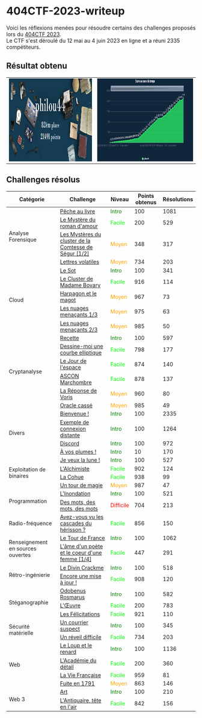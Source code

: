 # 404CTF-2023-writeup

Voici les réflexions menées pour résoudre certains des challenges proposés lors du [404CTF 2023](https://ctf.404ctf.fr/).<br/>
Le CTF s'est déroulé du 12 mai au 4 juin 2023 en ligne et a réuni 2335 compétiteurs.


## Résultat obtenu

<table>
  <tbody>
    <tr>
      <td><img alt="Classement final à l'issue de la compétition" src="./score-final.png" height="220"></td>
      <td><img alt="Progression du score sur la durée de la compétition" src="./score-progression.png" height="220"></td>
    </tr>
  </tbody>
</table>

## Challenges résolus

<table>
 <thead><tr><th>Catégorie</th><th>Challenge</th><th>Niveau</th><th>Points obtenus</th><th>Résolutions</th></tr></thead>
 <tbody>
  <tr><td rowspan=4>Analyse Forensique</td>
        <td><a href="./forensics/Peche_au_livre/Peche_au_livre.md">Pêche au livre</a></td><td style="color:green">Intro</td><td>100</td><td>1081</td></tr>
    <tr><td><a href="./forensics/c/Le_Mystere_du_roman_d_amour.md">Le Mystère du roman d'amour</a></td><td style="color:lime">Facile</td><td>200</td><td>529</td></tr>
    <tr><td><a href="./forensics/Les_Mysteres_du_cluster_de_la_Comtesse_de_Segur__1_2/Les_Mysteres_du_cluster_de_la_Comtesse_de_Segur__1_2.md">Les Mystères du cluster de la Comtesse de Ségur [1/2]</a></td><td style="color:orange">Moyen</td><td>348</td><td>317</td></tr>
    <tr><td><a href="./forensics/Lettres_volatiles/Lettres_volatiles.md">Lettres volatiles</a></td><td style="color:orange">Moyen</td><td>734</td><td>203</td></tr>

  <tr><td rowspan=5>Cloud</td>
        <td><a href="./cloud/Le_Sot/Le_Sot.md">Le Sot</a></td><td style="color:green">Intro</td><td>100</td><td>341</td></tr>
    <tr><td><a href="./cloud/Le_Cluster_de_Madame_Bovary/Le_Cluster_de_Madame_Bovary.md">Le Cluster de Madame Bovary</a></td><td style="color:lime">Facile</td><td>916</td><td>114</td></tr>
    <tr><td><a href="./cloud/Harpagon_et_le_magot/Harpagon_et_le_magot.md">Harpagon et le magot</a></td><td style="color:orange">Moyen</td><td>967</td><td>73</td></tr>
    <tr><td><a href="./cloud/Les_nuages_menacants__1_3/Les_nuages_menacants__1_3.md">Les nuages menaçants 1/3</a></td><td style="color:orange">Moyen</td><td>975</td><td>63</td></tr>
    <tr><td><a href="./cloud/Les_nuages_menacants__2_3/Les_nuages_menacants__2_3.md">Les nuages menaçants 2/3</a></td><td style="color:orange">Moyen</td><td>985</td><td>50</td></tr>

  <tr><td rowspan=6>Cryptanalyse</td>
        <td><a href="./crypto/Recette/Recette.md">Recette</a></td><td style="color:green">Intro</td><td>100</td><td>597</td></tr>
    <tr><td><a href="./crypto/Dessine_moi_une_courbe_elliptique/Dessine_moi_une_courbe_elliptique.md">Dessine-moi une courbe elliptique</a></td><td style="color:lime">Facile</td><td>798</td><td>177</td></tr>
    <tr><td><a href="./crypto/Le_Jour_de_l_espace/Le_Jour_de_l_espace.md">Le Jour de l'espace</a></td><td style="color:lime">Facile</td><td>874</td><td>140</td></tr>
    <tr><td><a href="./crypto/ASCON_Marchombre/ASCON_Marchombre.md">ASCON Marchombre</a></td><td style="color:lime">Facile</td><td>878</td><td>137</td></tr>
    <tr><td><a href="./crypto/La_Reponse_de_Voris/La_Reponse_de_Voris.md">La Réponse de Voris</a></td><td style="color:orange">Moyen</td><td>960</td><td>80</td></tr>
    <tr><td><a href="./crypto/Oracle_casse/Oracle_casse.md">Oracle cassé</a></td><td style="color:orange">Moyen</td><td>985</td><td>49</td></tr>

  <tr><td rowspan=4>Divers</td>
        <td><a href="./divers/Bienvenue/Bienvenue.md">Bienvenue !</a></td><td style="color:green">Intro</td><td>100</td><td>2335</td></tr>
    <tr><td><a href="./divers/Exemple_de_connexion_distante/Exemple_de_connexion_distante.md">Exemple de connexion distante</a></td><td style="color:green">Intro</td><td>100</td><td>1264</td></tr>
    <tr><td><a href="./divers/Discord/Discord.md">Discord</a></td><td style="color:green">Intro</td><td>100</td><td>972</td></tr>
    <tr><td><a href="./divers/A_vos_plumes/A_vos_plumes.md">À vos plumes !</a></td><td style="color:green">Intro</td><td>10</td><td>170</td></tr>

  <tr><td rowspan=4>Exploitation de binaires</td>
        <td><a href="./pwn/Je_veux_la_lune/Je_veux_la_lune.md">Je veux la lune !</a></td><td style="color:green">Intro</td><td>100</td><td>527</td></tr>
    <tr><td><a href="./pwn/L_Alchimiste/L_Alchimiste.md">L'Alchimiste</a></td><td style="color:lime">Facile</td><td>902</td><td>124</td></tr>
    <tr><td><a href="./pwn/La_Cohue/La_Cohue.md">La Cohue</a></td><td style="color:lime">Facile</td><td>938</td><td>99</td></tr>
    <tr><td><a href="./pwn/Un_tour_de_magie/Un_tour_de_magie.md">Un tour de magie</a></td><td style="color:orange">Moyen</td><td>987</td><td>47</td></tr>

  <tr><td rowspan=2>Programmation</td>
        <td><a href="./prog/L_Inondation/L_Inondation.md">L'Inondation</a></td><td style="color:green">Intro</td><td>100</td><td>521</td></tr>
    <tr><td><a href="./prog/Des_mots_des_mots_des_mots/Des_mots_des_mots_des_mots.md">Des mots, des mots, des mots</a></td><td style="color:red">Difficile</td><td>704</td><td>213</td></tr>

  <tr><td rowspan=1>Radio-fréquence</td>
        <td><a href="./radio/Avez_vous_vu_les_cascades_du_herisson/Avez_vous_vu_les_cascades_du_herisson.md">Avez-vous vu les cascades du hérisson ?</a></td><td style="color:lime">Facile</td><td>856</td><td>150</td></tr>

  <tr><td rowspan=2>Renseignement en sources ouvertes</td>
        <td><a href="./osint/Le_Tour_de_France/Le_Tour_de_France.md">Le Tour de France</a></td><td style="color:green">Intro</td><td>100</td><td>1062</td></tr>
    <tr><td><a href="./osint/L_ame_d_un_poete_et_le_coeur_d_une_femme__1_4/L_ame_d_un_poete_et_le_coeur_d_une_femme__1_4.md">L'âme d'un poète et le coeur d'une femme [1/4]</a></td><td style="color:lime">Facile</td><td>447</td><td>291</td></tr>

  <tr><td rowspan=2>Rétro-ingénierie</td>
        <td><a href="./reverse/Le_Divin_Crackme/Le_Divin_Crackme.md">Le Divin Crackme</a></td><td style="color:green">Intro</td><td>100</td><td>518</td></tr>
    <tr><td><a href="./reverse/Encore_une_mise_a_jour/Encore_une_mise_a_jour.md">Encore une mise à jour !</a></td><td style="color:lime">Facile</td><td>908</td><td>120</td></tr>

  <tr><td rowspan=3>Stéganographie</td>
        <td><a href="./stegano/Odobenus_Rosmarus/Odobenus_Rosmarus.md">Odobenus Rosmarus</a></td><td style="color:green">Intro</td><td>100</td><td>582</td></tr>
    <tr><td><a href="./stegano/L_OEuvre/L_OEuvre.md">L'Œuvre</a></td><td style="color:lime">Facile</td><td>200</td><td>783</td></tr>
    <tr><td><a href="./stegano/Les_Felicitations/Les_Felicitations.md">Les Félicitations</a></td><td style="color:lime">Facile</td><td>921</td><td>110</td></tr>

  <tr><td rowspan=2>Sécurité matérielle</td>
        <td><a href="./hardware/Un_courrier_suspect/Un_courrier_suspect.md">Un courrier suspect</a></td><td style="color:green">Intro</td><td>100</td><td>345</td></tr>
    <tr><td><a href="./hardware/Un_reveil_difficile/Un_reveil_difficile.md">Un réveil difficile</a></td><td style="color:lime">Facile</td><td>734</td><td>203</td></tr>

  <tr><td rowspan=4>Web</td>
        <td><a href="./web/Le_Loup_et_le_renard/Le_Loup_et_le_renard.md">Le Loup et le renard</a></td><td style="color:green">Intro</td><td>100</td><td>1136</td></tr>
    <tr><td><a href="./web/L_Academie_du_detail/L_Academie_du_detail.md">L'Académie du détail</a></td><td style="color:lime">Facile</td><td>200</td><td>360</td></tr>
    <tr><td><a href="./web/La_Vie_Francaise/La_Vie_Francaise.md">La Vie Française</a></td><td style="color:lime">Facile</td><td>959</td><td>81</td></tr>
    <tr><td><a href="./web/Fuite_en_1791/Fuite_en_1791.md">Fuite en 1791</a></td><td style="color:orange">Moyen</td><td>863</td><td>146</td></tr>

  <tr><td rowspan=2>Web 3</td>
        <td><a href="./web3/Art/Art.md">Art</a></td><td style="color:green">Intro</td><td>100</td><td>210</td></tr>
    <tr><td><a href="./web/L_Antiquaire_tete_en_l_air/L_Antiquaire_tete_en_l_air.md">L'Antiquaire, tête en l'air</a></td><td style="color:lime">Facile</td><td>842</td><td>156</td></tr>

 </tbody>
</table>
